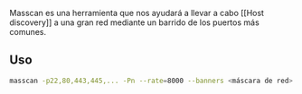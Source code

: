 Masscan es una herramienta que nos ayudará a llevar a cabo [[Host discovery]] a una gran red mediante un barrido de los puertos más comunes.

## Uso

```bash
masscan -p22,80,443,445,... -Pn --rate=8000 --banners <máscara de red> -e <interfaz de red> --router-ip <router ip>
```

